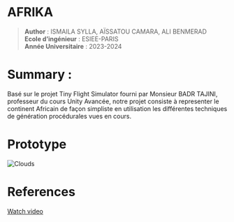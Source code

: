 # AFRIKA
> **Author** : ISMAILA SYLLA, AÏSSATOU CAMARA, ALI BENMERAD \
> **Ecole d’ingénieur** : ESIEE-PARIS \
> **Année Universitaire** : 2023-2024


# Summary : 

Basé sur le projet Tiny Flight Simulator fourni par Monsieur BADR TAJINI, professeur du cours Unity Avancée, notre projet consiste à representer le continent Africain de façon simpliste en utilisation les différentes techniques de génération procédurales vues en cours.
# Prototype 
![Clouds](https://i.imgur.com/3bXb0EB.jpg)

# References
[Watch video](https://www.youtube.com/watch?v=4QOcCGI6xOU)
